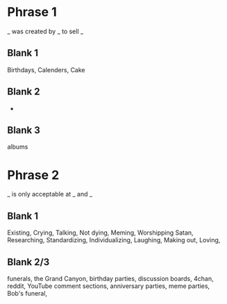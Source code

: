 # Phrase 1
_ was created by _ to sell _

## Blank 1
Birthdays,
Calenders,
Cake


## Blank 2
-

## Blank 3
albums

# Phrase 2
_ is only acceptable at _ and _

## Blank 1
Existing,
Crying,
Talking,
Not dying,
Meming,
Worshipping Satan,
Researching,
Standardizing,
Individualizing,
Laughing,
Making out,
Loving,

## Blank 2/3
funerals,
the Grand Canyon,
birthday parties,
discussion boards,
4chan,
reddit,
YouTube comment sections,
anniversary parties,
meme parties,
Bob's funeral,
